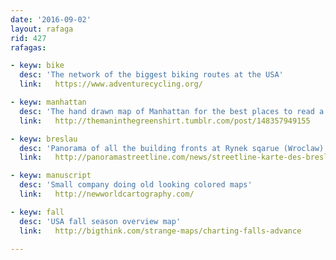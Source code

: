 ```yaml
---
date: '2016-09-02'
layout: rafaga
rid: 427
rafagas:

- keyw: bike
  desc: 'The network of the biggest biking routes at the USA'
  link:   https://www.adventurecycling.org/

- keyw: manhattan
  desc: 'The hand drawn map of Manhattan for the best places to read a book'
  link:   http://themaninthegreenshirt.tumblr.com/post/148357949155

- keyw: breslau
  desc: 'Panorama of all the building fronts at Rynek sqarue (Wroclaw)'
  link:   http://panoramastreetline.com/news/streetline-karte-des-breslauer-rings

- keyw: manuscript
  desc: 'Small company doing old looking colored maps'
  link:   http://newworldcartography.com/

- keyw: fall
  desc: 'USA fall season overview map'
  link:   http://bigthink.com/strange-maps/charting-falls-advance

---
```

